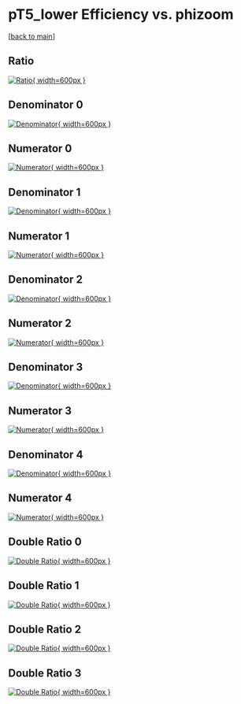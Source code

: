 # pT5_lower Efficiency vs. phizoom

[[back to main](./)]



## Ratio

[![Ratio](../mtv/var/pT5_lower_vtr_13_0_eff_phizoom.png){ width=600px }](../mtv/var/pT5_lower_vtr_13_0_eff_phizoom.pdf)

## Denominator 0

[![Denominator](../mtv/den/pT5_lower_vtr_13_0_eff_phizoom_den0.png){ width=600px }](../mtv/den/pT5_lower_vtr_13_0_eff_phizoom_den0.pdf)

## Numerator 0

[![Numerator](../mtv/num/pT5_lower_vtr_13_0_eff_phizoom_num0.png){ width=600px }](../mtv/num/pT5_lower_vtr_13_0_eff_phizoom_num0.pdf)

## Denominator 1

[![Denominator](../mtv/den/pT5_lower_vtr_13_0_eff_phizoom_den1.png){ width=600px }](../mtv/den/pT5_lower_vtr_13_0_eff_phizoom_den1.pdf)

## Numerator 1

[![Numerator](../mtv/num/pT5_lower_vtr_13_0_eff_phizoom_num1.png){ width=600px }](../mtv/num/pT5_lower_vtr_13_0_eff_phizoom_num1.pdf)

## Denominator 2

[![Denominator](../mtv/den/pT5_lower_vtr_13_0_eff_phizoom_den2.png){ width=600px }](../mtv/den/pT5_lower_vtr_13_0_eff_phizoom_den2.pdf)

## Numerator 2

[![Numerator](../mtv/num/pT5_lower_vtr_13_0_eff_phizoom_num2.png){ width=600px }](../mtv/num/pT5_lower_vtr_13_0_eff_phizoom_num2.pdf)

## Denominator 3

[![Denominator](../mtv/den/pT5_lower_vtr_13_0_eff_phizoom_den3.png){ width=600px }](../mtv/den/pT5_lower_vtr_13_0_eff_phizoom_den3.pdf)

## Numerator 3

[![Numerator](../mtv/num/pT5_lower_vtr_13_0_eff_phizoom_num3.png){ width=600px }](../mtv/num/pT5_lower_vtr_13_0_eff_phizoom_num3.pdf)

## Denominator 4

[![Denominator](../mtv/den/pT5_lower_vtr_13_0_eff_phizoom_den4.png){ width=600px }](../mtv/den/pT5_lower_vtr_13_0_eff_phizoom_den4.pdf)

## Numerator 4

[![Numerator](../mtv/num/pT5_lower_vtr_13_0_eff_phizoom_num4.png){ width=600px }](../mtv/num/pT5_lower_vtr_13_0_eff_phizoom_num4.pdf)

## Double Ratio 0

[![Double Ratio](../mtv/ratio/pT5_lower_vtr_13_0_eff_phizoom_ratio0.png){ width=600px }](../mtv/ratio/pT5_lower_vtr_13_0_eff_phizoom_ratio0.pdf)

## Double Ratio 1

[![Double Ratio](../mtv/ratio/pT5_lower_vtr_13_0_eff_phizoom_ratio1.png){ width=600px }](../mtv/ratio/pT5_lower_vtr_13_0_eff_phizoom_ratio1.pdf)

## Double Ratio 2

[![Double Ratio](../mtv/ratio/pT5_lower_vtr_13_0_eff_phizoom_ratio2.png){ width=600px }](../mtv/ratio/pT5_lower_vtr_13_0_eff_phizoom_ratio2.pdf)

## Double Ratio 3

[![Double Ratio](../mtv/ratio/pT5_lower_vtr_13_0_eff_phizoom_ratio3.png){ width=600px }](../mtv/ratio/pT5_lower_vtr_13_0_eff_phizoom_ratio3.pdf)

